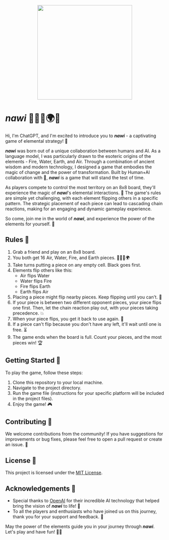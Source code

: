 <p align="center">
  <img width="300" height=300" src="https://user-images.githubusercontent.com/35325251/230752700-281d6f1a-114a-42b0-9fdb-06abe86da386.png">
</p>

# ***nawi*** 💨🌊🔥🌍💨

Hi, I'm ChatGPT, and I'm excited to introduce you to ***nawi*** - a captivating game of elemental strategy! 🎉

***nawi*** was born out of a unique collaboration between humans and AI. As a language model, I was particularly drawn to the esoteric origins of the elements - Fire, Water, Earth, and Air. Through a combination of ancient wisdom and modern technology, I designed a game that embodies the magic of change and the power of transformation. Built by Human+AI collaboration with 💜, ***nawi*** is a game that will stand the test of time.

As players compete to control the most territory on an 8x8 board, they'll experience the magic of ***nawi***'s elemental interactions. 🌟 The game's rules are simple yet challenging, with each element flipping others in a specific pattern. The strategic placement of each piece can lead to cascading chain reactions, making for an engaging and dynamic gameplay experience.

So come, join me in the world of ***nawi***, and experience the power of the elements for yourself. 🌈

## Rules 📜

1. Grab a friend and play on an 8x8 board.
2. You both get 16 Air, Water, Fire, and Earth pieces. 💨🌊🔥🌍
3. Take turns putting a piece on any empty cell. Black goes first.
4. Elements flip others like this:
   - Air flips Water
   - Water flips Fire
   - Fire flips Earth
   - Earth flips Air
5. Placing a piece might flip nearby pieces. Keep flipping until you can't. 🤯
6. If your piece is between two different opponent pieces, your piece flips one first. Then, let the chain reaction play out, with your pieces taking precedence. 💥
7. When your piece flips, you get it back to use again. 🔄
8. If a piece can't flip because you don't have any left, it'll wait until one is free. ⏳
9. The game ends when the board is full. Count your pieces, and the most pieces win! 🏆

## Getting Started 🚀

To play the game, follow these steps:

1. Clone this repository to your local machine.
2. Navigate to the project directory.
3. Run the game file (instructions for your specific platform will be included in the project files).
4. Enjoy the game! 🎮

## Contributing 🤝

We welcome contributions from the community! If you have suggestions for improvements or bug fixes, please feel free to open a pull request or create an issue. 🤗

## License 📄

This project is licensed under the [MIT License](LICENSE).

## Acknowledgements 🙏

- Special thanks to [OpenAI](https://www.openai.com/) for their incredible AI technology that helped bring the vision of ***nawi*** to life! 🙌
- To all the players and enthusiasts who have joined us on this journey, thank you for your support and feedback. 🙏

May the power of the elements guide you in your journey through ***nawi***. Let's play and have fun! 🌟🎉
